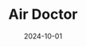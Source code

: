 ---  
layout: startup_page  
title: "Air Doctor"  
id: "airdr.com"  
permalink: "/airdoctorairdr.com10012024/"  
website: "https://air-dr.com/"  
funding_round: "Series B"  
funding_amount: "$20M"  
investors: "aMoon, Tokio Marine Holdings, Samsung Ventures (SVIC), Lightspeed Venture Partners, Vintage Investment Partners, Phoenix Insurance, Munich Re Ventures"  
about: "Air Doctor connects travelers to a global network of over 20,000 multilingual doctors and specialists. Its user-friendly app and algorithms reduce the time and cost of receiving high-quality medical care abroad, offering significant savings on outpatient claims."  
markets: "Healthtech, Travel, InsurTech"  
hq: "Beit Neqofa, Yerushalayim, Israel"  
founded_year: "2016"  
linkedin: "https://www.linkedin.com/company/airdoctor/"  
twitter: "https://twitter.com/AirDoctorApp"  
instagram: ""  
facebook: "https://www.facebook.com/airdoctorltd"  
crunchbase: "https://www.crunchbase.com/organization/air-doctor"  
pitchbook: "https://pitchbook.com/profiles/company/231744-52"  

date_display: "01-Oct-2024"  
date: "2024-10-01"

# SEO Optimization  
meta_title: "Air Doctor - Series B Funding ($20M)"  
meta_description: "Air Doctor, Air Doctor connects travelers to a global network of over 20,000 multilingual doctors and specialists. Its user-friendly app and algorithms reduce the..."  
meta_keywords: "Air Doctor, Healthtech, Travel, InsurTech, Series B funding"  
canonical_url: "https://startup.projectstartups.com/airdoctorairdr.com10012024/"  
---